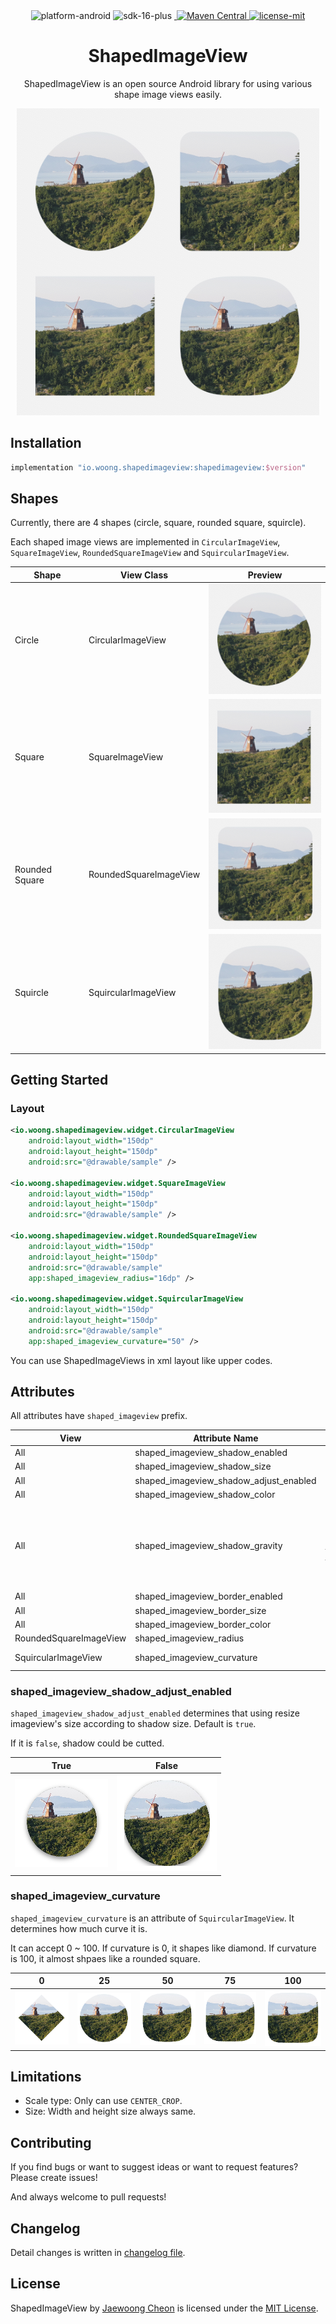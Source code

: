 <div align="center">
    <img alt="platform-android" src="https://img.shields.io/badge/Platform-Android-green?logo=android&logoColor=green">
    <img alt="sdk-16-plus" src="https://img.shields.io/badge/SDK-16%2B-green?logo=android&logoColor=green">
    <a href="https://github.com/woongdev/ShapedImageView/actions/workflows/build.yml">
        <img alt="" src="https://github.com/woongdev/ShapedImageView/actions/workflows/build.yml/badge.svg">
    </a>
    <a href="https://search.maven.org/artifact/io.woong.shapedimageview/shapedimageview">
        <img alt="Maven Central" src="https://img.shields.io/maven-central/v/io.woong.shapedimageview/shapedimageview?label=Maven%20Central&logo=apache%20maven&logoColor=orange">
    </a>
    <a href="./LICENSE">
        <img alt="license-mit" src="https://img.shields.io/badge/License-MIT-blue?logo=apache&logoColor=blue">
    </a>
    <h1>ShapedImageView</h1>
    <p>ShapedImageView is an open source Android library for using various shape image views easily.</p>
    <p><img alt="preview" src="./art/preview.png"></p>
</div>

## Installation

```groovy
implementation "io.woong.shapedimageview:shapedimageview:$version"
```

## Shapes

Currently, there are 4 shapes (circle, square, rounded square, squircle).

Each shaped image views are implemented in `CircularImageView`, `SquareImageView`, `RoundedSquareImageView` and `SquircularImageView`.

| Shape | View Class | Preview |
| --- | --- | --- |
| Circle | CircularImageView | <img alt="timg1" src="./art/circular.png" width="196"> |
| Square | SquareImageView | <img alt="timg2" src="./art/square.png" width="196"> |
| Rounded Square | RoundedSquareImageView | <img alt="timg3" src="./art/rounded_square.png" width="196"> |
| Squircle | SquircularImageView | <img alt="timg4" src="./art/squircular.png" width="196"> |

## Getting Started

### Layout

```xml
<io.woong.shapedimageview.widget.CircularImageView
    android:layout_width="150dp"
    android:layout_height="150dp"
    android:src="@drawable/sample" />

<io.woong.shapedimageview.widget.SquareImageView
    android:layout_width="150dp"
    android:layout_height="150dp"
    android:src="@drawable/sample" />

<io.woong.shapedimageview.widget.RoundedSquareImageView
    android:layout_width="150dp"
    android:layout_height="150dp"
    android:src="@drawable/sample"
    app:shaped_imageview_radius="16dp" />

<io.woong.shapedimageview.widget.SquircularImageView
    android:layout_width="150dp"
    android:layout_height="150dp"
    android:src="@drawable/sample"
    app:shaped_imageview_curvature="50" />
```

You can use ShapedImageViews in xml layout like upper codes.

## Attributes

All attributes have `shaped_imageview` prefix.

| View | Attribute Name | Type | Default |
| --- | --- | --- | --- |
| All | shaped_imageview_shadow_enabled | Boolean | true |
| All | shaped_imageview_shadow_size | Dimension | 0dp |
| All | shaped_imageview_shadow_adjust_enabled | Boolean | true |
| All | shaped_imageview_shadow_color | Color | #888888 |
| All | shaped_imageview_shadow_gravity | center,<br> left, top, right, bottom,<br>top_left, top_right,<br>bottom_right, bottom_left | center |
| All | shaped_imageview_border_enabled | Boolean | true |
| All | shaped_imageview_border_size | Dimension | 0dp |
| All | shaped_imageview_border_color | Color | #444444 |
| RoundedSquareImageView | shaped_imageview_radius | Dimension | 0dp |
| SquircularImageView | shaped_imageview_curvature | Integer | 50 (0 ~ 100) | 

### shaped_imageview_shadow_adjust_enabled

`shaped_imageview_shadow_adjust_enabled` determines that using resize imageview's size according to shadow size.
Default is `true`.

If it is `false`, shadow could be cutted.

| True | False |
| --- | --- |
| ![adjust_true](./art/shadow_adjust_true.png) | ![adjust_false](./art/shadow_adjust_false.png) |

### shaped_imageview_curvature 
`shaped_imageview_curvature` is an attribute of `SquircularImageView`.
It determines how much curve it is.

It can accept 0 ~ 100. If curvature is 0, it shapes like diamond. If curvature is 100, it almost shpaes like a rounded square.

| 0 | 25 | 50 | 75 | 100 |
| --- | --- | --- | --- | --- |
| ![c0](./art/squircle_curvature_0.png) | ![c25](./art/squircle_curvature_25.png) | ![c50](./art/squircle_curvature_50.png.png) | ![c75](./art/squircle_curvature_75.png.png) | ![c100](./art/squircle_curvature_100.png) |

## Limitations

- Scale type: Only can use `CENTER_CROP`.
- Size: Width and height size always same.

## Contributing

If you find bugs or want to suggest ideas or want to request features? Please create issues!

And always welcome to pull requests!

## Changelog

Detail changes is written in [changelog file](./CHANGELOG.md).

## License

ShapedImageView by [Jaewoong Cheon](https://github.com/woongdev) is licensed under the [MIT License](./LICENSE).